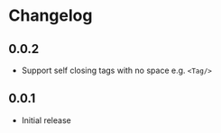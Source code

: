# Changelog

## 0.0.2

- Support self closing tags with no space e.g. `<Tag/>`

## 0.0.1

- Initial release
